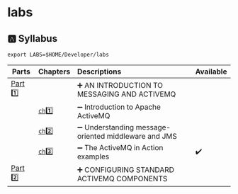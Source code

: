 # labs



## :a: Syllabus

```
export LABS=$HOME/Developer/labs
```

| Parts                | Chapters                  | Descriptions                                                         | Available |
|----------------------|---------------------------|:---------------------------------------------------------------------|-----------|
| [Part :one:](part1)  |                           | :heavy_plus_sign: AN INTRODUCTION TO MESSAGING AND ACTIVEMQ          |
|                      | [`ch`:one: ](part1/ch1)   | :heavy_minus_sign: Introduction to Apache ActiveMQ                   | 
|                      | [`ch`:two: ](part1/ch2)   | :heavy_minus_sign: Understanding message-oriented middleware and JMS |
|                      | [`ch`:three: ](part1/ch3) | :heavy_minus_sign: The ActiveMQ in Action examples                   |:heavy_check_mark: |
| [Part :two:](part2)  |                           | :heavy_plus_sign:  CONFIGURING STANDARD ACTIVEMQ COMPONENTS          |
